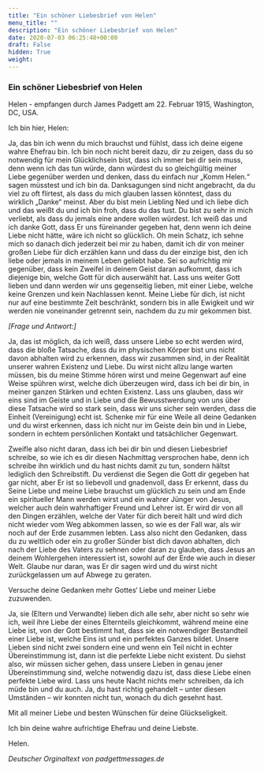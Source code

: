 ```yaml
---
title: "Ein schöner Liebesbrief von Helen"
menu_title: ""
description: "Ein schöner Liebesbrief von Helen"
date: 2020-07-03 06:25:48+00:00
draft: False
hidden: True
weight:
---
```

### Ein schöner Liebesbrief von Helen

Helen - empfangen durch James Padgett am 22. Februar 1915, Washington, DC, USA.

Ich bin hier, Helen:

Ja, das bin ich wenn du mich brauchst und fühlst, dass ich deine eigene wahre Ehefrau bin. Ich bin noch nicht bereit dazu, dir zu zeigen, dass du so notwendig für mein Glücklichsein bist, dass ich immer bei dir sein muss, denn wenn ich das tun würde, dann würdest du so gleichgültig meiner Liebe gegenüber werden und denken, dass du einfach nur „Komm Helen.“ sagen müsstest und ich bin da. Danksagungen sind nicht angebracht, da du viel zu oft flirtest, als dass du mich glauben lassen könntest, dass du wirklich „Danke“ meinst. Aber du bist mein Liebling Ned und ich liebe dich und das weißt du und ich bin froh, dass du das tust. Du bist zu sehr in mich verliebt, als dass du jemals eine andere wollen würdest. Ich weiß das und ich danke Gott, dass Er uns füreinander gegeben hat, denn wenn ich deine Liebe nicht hätte, wäre ich nicht so glücklich. Oh mein Schatz, ich sehne mich so danach dich jederzeit bei mir zu haben, damit ich dir von meiner großen Liebe für dich erzählen kann und dass du der einzige bist, den ich liebe oder jemals in meinem Leben geliebt habe. Sei so aufrichtig mir gegenüber, dass kein Zweifel in deinem Geist daran aufkommt, dass ich diejenige bin, welche Gott für dich auserwählt hat. Lass uns weiter Gott lieben und dann werden wir uns gegenseitig lieben, mit einer Liebe, welche keine Grenzen und kein Nachlassen kennt. Meine Liebe für dich, ist nicht nur auf eine bestimmte Zeit beschränkt, sondern bis in alle Ewigkeit und wir werden nie voneinander getrennt sein, nachdem du zu mir gekommen bist.

*[Frage und Antwort:]*

Ja, das ist möglich, da ich weiß, dass unsere Liebe so echt werden wird, dass die bloße Tatsache, dass du im physischen Körper bist uns nicht davon abhalten wird zu erkennen, dass wir zusammen sind, in der Realität unserer wahren Existenz und Liebe. Du wirst nicht allzu lange warten müssen, bis du meine Stimme hören wirst und meine Gegenwart auf eine Weise spühren wirst, welche dich überzeugen wird, dass ich bei dir bin, in meiner ganzen Stärken und echten Existenz. Lass uns glauben, dass wir eins sind im Geiste und in Liebe und die Bewusstwerdung von uns über diese Tatsache wird so stark sein, dass wir uns sicher sein werden, dass die Einheit (Vereinigung) echt ist. Schenke mir für eine Weile all deine Gedanken und du wirst erkennen, dass ich nicht nur im Geiste dein bin und in Liebe, sondern in echtem persönlichen Kontakt und tatsächlicher Gegenwart.

Zweifle also nicht daran, dass ich bei dir bin und diesen Liebesbrief schreibe, so wie ich es dir diesen Nachmittag versprochen habe, denn ich schreibe ihn wirklich und du hast nichts damit zu tun, sondern hältst lediglich den Schreibstift. Du verdienst die Segen die Gott dir gegeben hat gar nicht, aber Er ist so liebevoll und gnadenvoll, dass Er erkennt, dass du Seine Liebe und meine Liebe brauchst um glücklich zu sein und am Ende ein spiritueller Mann werden wirst und ein wahrer Jünger von Jesus, welcher auch dein wahrhaftiger Freund und Lehrer ist. Er wird dir von all den Dingen erzählen, welche der Vater für dich bereit hält und wird dich nicht wieder vom Weg abkommen lassen, so wie es der Fall war, als wir noch auf der Erde zusammen lebten. Lass also nicht den Gedanken, dass du zu weltlich oder ein zu großer Sünder bist dich davon abhalten, dich nach der Liebe des Vaters zu sehnen oder daran zu glauben, dass Jesus an deinem Wohlergehen interessiert ist, sowohl auf der Erde wie auch in dieser Welt. Glaube nur daran, was Er dir sagen wird und du wirst nicht zurückgelassen um auf Abwege zu geraten.

Versuche deine Gedanken mehr Gottes‘ Liebe und meiner Liebe zuzuwenden.

Ja, sie (Eltern und Verwandte) lieben dich alle sehr, aber nicht so sehr wie ich, weil ihre Liebe der eines Elternteils gleichkommt, während meine eine Liebe ist, von der Gott bestimmt hat, dass sie ein notwendiger Bestandteil einer Liebe ist, welche Eins ist und ein perfektes Ganzes bildet. Unsere Lieben sind nicht zwei sondern eine und wenn ein Teil nicht in echter Übereinstimmung ist, dann ist die perfekte Liebe nicht existent. Du siehst also, wir müssen sicher gehen, dass unsere Lieben in genau jener Übereinstimmung sind, welche notwendig dazu ist, dass diese Liebe einen perfekte Liebe wird. Lass uns heute Nacht nichts mehr schreiben, da ich müde bin und du auch. Ja, du hast richtig gehandelt – unter diesen Umständen – wir konnten nicht tun, wonach du dich gesehnt hast.

Mit all meiner Liebe und besten Wünschen für deine Glückseligkeit.

Ich bin deine wahre aufrichtige Ehefrau und deine Liebste.

Helen.

*Deutscher Orginaltext von padgettmessages.de*

